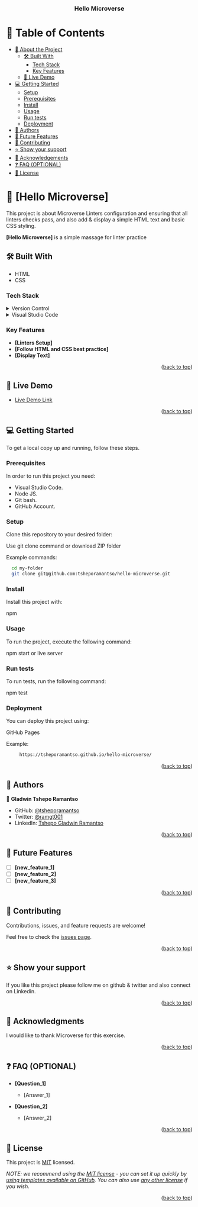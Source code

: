 <a name="readme-top"></a>

<!--
HOW TO USE:
This is an example of how you may give instructions on setting up your project locally.

Modify this file to match your project and remove sections that don't apply.

REQUIRED SECTIONS:
- Table of Contents
- About the Project
  - Built With
  - Live Demo
- Getting Started
- Authors
- Future Features
- Contributing
- Show your support
- Acknowledgements
- License

OPTIONAL SECTIONS:
- FAQ

After you're finished please remove all the comments and instructions!
-->

<div align="center">
  <!-- You are encouraged to replace this logo with your own! Otherwise you can also remove it. -->
  <!-- <img src="murple_logo.png" alt="logo" width="140"  height="auto" /> -->
  <br/>

  <h3><b>Hello Microverse</b></h3>

</div>

<!-- TABLE OF CONTENTS -->

# 📗 Table of Contents

- [📖 About the Project](#about-project)
  - [🛠 Built With](#built-with)
    - [Tech Stack](#tech-stack)
    - [Key Features](#key-features)
  - [🚀 Live Demo](#live-demo)
- [💻 Getting Started](#getting-started)
  - [Setup](#setup)
  - [Prerequisites](#prerequisites)
  - [Install](#install)
  - [Usage](#usage)
  - [Run tests](#run-tests)
  - [Deployment](#triangular_flag_on_post-deployment)
- [👥 Authors](#authors)
- [🔭 Future Features](#future-features)
- [🤝 Contributing](#contributing)
- [⭐️ Show your support](#support)
- [🙏 Acknowledgements](#acknowledgements)
- [❓ FAQ (OPTIONAL)](#faq)
- [📝 License](#license)

<!-- PROJECT DESCRIPTION -->

# 📖 [Hello Microverse] <a name="about-project"></a>

This project is about Microverse Linters configuration and ensuring that all linters checks pass, and also add & display a simple HTML text and basic CSS styling.  

**[Hello Microverse]** is a simple massage for linter practice

## 🛠 Built With <a name="built-with"></a>

- HTML
- CSS

### Tech Stack <a name="tech-stack"></a>

<details>
  <summary>Version Control</summary>
  <ul>
    <li><a href="https://github.com/">Git Hub</a></li>
  </ul>
</details>

<details>
  <summary>Visual Studio Code</summary>
  <ul>
    <li><a href="https://code.visualstudio.com">Visual Studio Code</a></li>
  </ul>
</details>

<!-- <details>
<summary>Database</summary>
  <ul>
    <li><a href="https://www.postgresql.org/">PostgreSQL</a></li>
  </ul>
</details> -->

<!-- Features -->

### Key Features <a name="key-features"></a>

- **[Linters Setup]**
- **[Follow HTML and CSS best practice]**
- **[Display Text]**

<p align="right">(<a href="#readme-top">back to top</a>)</p>

<!-- LIVE DEMO -->

## 🚀 Live Demo <a name="live-demo"></a>

- [Live Demo Link]( https://tsheporamantso.github.io/hello-microverse/)

<p align="right">(<a href="#readme-top">back to top</a>)</p>

<!-- GETTING STARTED -->

## 💻 Getting Started <a name="getting-started"></a>

To get a local copy up and running, follow these steps.

### Prerequisites

In order to run this project you need:

- Visual Studio Code.
- Node JS.
- Git bash.
- GitHub Account.

<!--
Example command:

```sh
 gem install rails
```
 -->

### Setup

Clone this repository to your desired folder:

Use git clone command or download ZIP folder 


Example commands:

```sh
  cd my-folder
  git clone git@github.com:tsheporamantso/hello-microverse.git
```


### Install

Install this project with:

npm

<!--
Example command:

```sh
  cd my-project
  gem install
```
--->

### Usage

To run the project, execute the following command:

npm start or live server

<!--
Example command:

```sh
  rails server
```
--->

### Run tests

To run tests, run the following command:

npm test

<!--
Example command:

```sh
  bin/rails test test/models/article_test.rb
```
--->

### Deployment

You can deploy this project using:

GitHub Pages 


Example: 

```sh
     https://tsheporamantso.github.io/hello-microverse/
```


<p align="right">(<a href="#readme-top">back to top</a>)</p>

<!-- AUTHORS -->

## 👥 Authors <a name="authors"></a>

👤 **Gladwin Tshepo Ramantso**

- GitHub: [@tsheporamantso](https://github.com/tsheporamantso)
- Twitter: [@ramgt001](https://twitter.com/ramgt001)
- LinkedIn: [Tshepo Gladwin Ramantso](https://www.linkedin.com/in/tshepo-ramantso-b6a35433/)

<p align="right">(<a href="#readme-top">back to top</a>)</p>

<!-- FUTURE FEATURES -->

## 🔭 Future Features <a name="future-features"></a>

- [ ] **[new_feature_1]**
- [ ] **[new_feature_2]**
- [ ] **[new_feature_3]**

<p align="right">(<a href="#readme-top">back to top</a>)</p>

<!-- CONTRIBUTING -->

## 🤝 Contributing <a name="contributing"></a>

Contributions, issues, and feature requests are welcome!

Feel free to check the [issues page](../../issues/).

<p align="right">(<a href="#readme-top">back to top</a>)</p>

<!-- SUPPORT -->

## ⭐️ Show your support <a name="support"></a>



If you like this project please follow me on github & twitter and also connect on Linkedin.

<p align="right">(<a href="#readme-top">back to top</a>)</p>

<!-- ACKNOWLEDGEMENTS -->

## 🙏 Acknowledgments <a name="acknowledgements"></a>



I would like to thank Microverse for this exercise. 

<p align="right">(<a href="#readme-top">back to top</a>)</p>

<!-- FAQ (optional) -->

## ❓ FAQ (OPTIONAL) <a name="faq"></a>


- **[Question_1]**

  - [Answer_1]

- **[Question_2]**

  - [Answer_2]

<p align="right">(<a href="#readme-top">back to top</a>)</p>

<!-- LICENSE -->

## 📝 License <a name="license"></a>

This project is [MIT](./LICENSE) licensed.

_NOTE: we recommend using the [MIT license](https://choosealicense.com/licenses/mit/) - you can set it up quickly by [using templates available on GitHub](https://docs.github.com/en/communities/setting-up-your-project-for-healthy-contributions/adding-a-license-to-a-repository). You can also use [any other license](https://choosealicense.com/licenses/) if you wish._

<p align="right">(<a href="#readme-top">back to top</a>)</p>
